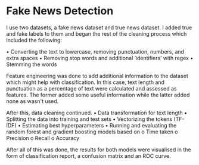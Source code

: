 # Fake News Detection

I use two datasets, a fake news dataset and true news dataset. I added true and fake labels to them and began the rest of the cleaning process which included the following:

•	Converting the text to lowercase, removing punctuation, numbers, and extra spaces
•	Removing stop words and additional ‘identifiers’ with regex
•	Stemming the words

Feature engineering was done to add additional information to the dataset which might help with classification. In this case, text length and punctuation as a percentage of text were calculated and assessed as features. The former added some useful information while the latter added none as wasn't used. 

After this, data cleaning continued.
•	Data transformation for text length
•	Splitting the data into training and test sets
•	Vectorizing the tokens (TF-IDF)
•	Estimating best hyperparameters
•	Running and evaluating the random forest and gradient boosting models based on
	o	Time taken 
	o	Precision
	o	Recall
	o	Accuracy
	
After all of this was done, the results for both models were visualised in the form of classification report, a confusion matrix and an ROC curve. 
